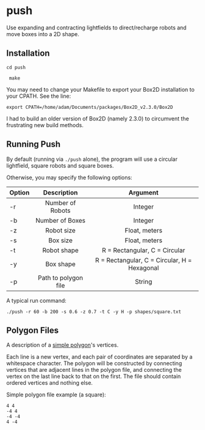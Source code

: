 # push
Use expanding and contracting lightfields to direct/recharge robots and move boxes into a 2D shape.

## Installation
```cd push```

``` make```

You may need to change your Makefile to export your Box2D installation to your CPATH. See the line:

```export CPATH=/home/adam/Documents/packages/Box2D_v2.3.0/Box2D```

I had to build an older version of Box2D (namely 2.3.0) to circumvent the frustrating new build methods.

## Running Push

By default (running via ```./push``` alone), the program will use a circular lightfield, square robots and square boxes.

Otherwise, you may specify the following options:

| Option        | Description   | Argument |
| ------------- |:-------------:| :-------------:
| -r      | Number of Robots | Integer |
| -b      | Number of Boxes      | Integer |
| -z | Robot size     | Float, meters |
| -s | Box size | Float, meters |
| -t | Robot shape | R = Rectangular, C = Circular |
| -y | Box shape | R = Rectangular, C = Circular, H = Hexagonal |
| -p | Path to polygon file | String |

A typical run command:

```./push -r 60 -b 200 -s 0.6 -z 0.7 -t C -y H -p shapes/square.txt```

## Polygon Files
A description of a [simple polygon](https://en.wikipedia.org/wiki/Simple_polygon)'s vertices.

Each line is a new vertex, and each pair of coordinates are separated by a whitespace character. The polygon will be constructed by connecting vertices that are adjacent lines in the polygon file, and connecting the vertex on the last line back to that on the first. The file should contain ordered vertices and nothing else.

Simple polygon file example (a square):
```
4 4
-4 4
-4 -4
4 -4
```
